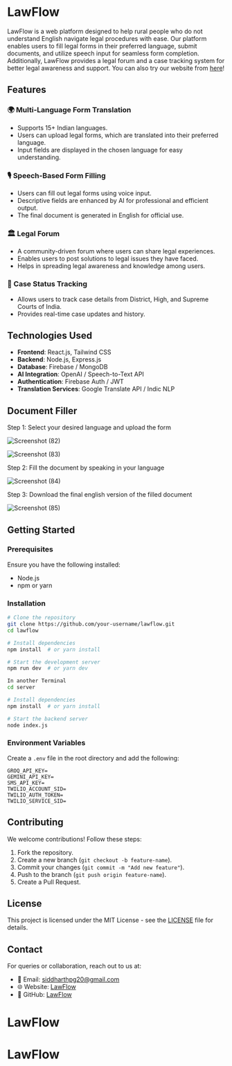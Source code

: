 # LawFlow

LawFlow is a web platform designed to help rural people who do not understand English navigate legal procedures with ease. Our platform enables users to fill legal forms in their preferred language, submit documents, and utilize speech input for seamless form completion. Additionally, LawFlow provides a legal forum and a case tracking system for better legal awareness and support.
You can also try our website from [here](https://lawflow.vercel.app)!

## Features

### 🌍 Multi-Language Form Translation
- Supports 15+ Indian languages.
- Users can upload legal forms, which are translated into their preferred language.
- Input fields are displayed in the chosen language for easy understanding.

### 🎙️ Speech-Based Form Filling
- Users can fill out legal forms using voice input.
- Descriptive fields are enhanced by AI for professional and efficient output.
- The final document is generated in English for official use.

### 🏛️ Legal Forum
- A community-driven forum where users can share legal experiences.
- Enables users to post solutions to legal issues they have faced.
- Helps in spreading legal awareness and knowledge among users.

### 📜 Case Status Tracking
- Allows users to track case details from District, High, and Supreme Courts of India.
- Provides real-time case updates and history.

## Technologies Used
- **Frontend**: React.js, Tailwind CSS
- **Backend**: Node.js, Express.js
- **Database**: Firebase / MongoDB
- **AI Integration**: OpenAI / Speech-to-Text API
- **Authentication**: Firebase Auth / JWT
- **Translation Services**: Google Translate API / Indic NLP

## Document Filler

Step 1: Select your desired language and upload the form

![Screenshot (82)](https://github.com/user-attachments/assets/8fe1e393-397d-4edd-ae97-7c4e0883a15a)

![Screenshot (83)](https://github.com/user-attachments/assets/165509ef-1efc-46ce-8432-9c1a9c94658d)

Step 2: Fill the document by speaking in your language

![Screenshot (84)](https://github.com/user-attachments/assets/ff404784-09f5-4a51-82bc-eda195984eca)

Step 3: Download the final english version of the filled document

![Screenshot (85)](https://github.com/user-attachments/assets/2a70eb13-1428-4abe-a6dc-2855efaa5ec1)



## Getting Started

### Prerequisites
Ensure you have the following installed:
- Node.js
- npm or yarn

### Installation
```sh
# Clone the repository
git clone https://github.com/your-username/lawflow.git
cd lawflow

# Install dependencies
npm install  # or yarn install

# Start the development server
npm run dev  # or yarn dev

In another Terminal
cd server

# Install dependencies
npm install  # or yarn install

# Start the backend server
node index.js
```


### Environment Variables
Create a `.env` file in the root directory and add the following:
```env
GROQ_API_KEY=
GEMINI_API_KEY=
SMS_API_KEY=
TWILIO_ACCOUNT_SID=
TWILIO_AUTH_TOKEN=
TWILIO_SERVICE_SID=
```

## Contributing
We welcome contributions! Follow these steps:
1. Fork the repository.
2. Create a new branch (`git checkout -b feature-name`).
3. Commit your changes (`git commit -m "Add new feature"`).
4. Push to the branch (`git push origin feature-name`).
5. Create a Pull Request.

## License
This project is licensed under the MIT License - see the [LICENSE](LICENSE) file for details.

## Contact
For queries or collaboration, reach out to us at: 
- 📧 Email: siddharthpg20@gmail.com
- 🌐 Website: [LawFlow](https://lawflow.vercel.app)
- 🐙 GitHub: [LawFlow](https://github.com/Proudprogamer/Vortex)
# LawFlow
# LawFlow
